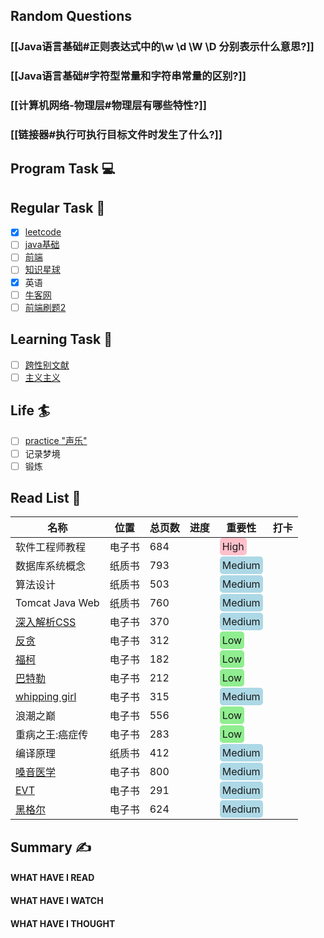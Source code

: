 ## Random Questions
### [[Java语言基础#正则表达式中的\\w \\d \\W \\D 分别表示什么意思?]]

### [[Java语言基础#字符型常量和字符串常量的区别?]]

### [[计算机网络-物理层#物理层有哪些特性?]]

### [[链接器#执行可执行目标文件时发生了什么?]]



## Program Task  💻

## Regular Task  🤡
- [x] [leetcode](https://leetcode.cn/study-plan/dynamic-programming/?progress=3yzxhug)
- [ ] [java基础](https://javaguide.cn/java/basis/java-basic-questions-01.html#%E5%9F%BA%E7%A1%80%E6%A6%82%E5%BF%B5)
- [ ] [前端](https://web.qianguyihao.com)
- [ ] [知识星球](http://svip.iocoder.cn/index/index.html)
- [x] 英语
- [ ] [牛客网](https://www.nowcoder.com/exam/intelligent)
- [ ] [前端刷题2](https://fe.ecool.fun/)

## Learning Task 🎯
- [ ] [跨性别文献](https://transreads.org/tag/article/)
- [ ] [主义主义](https://space.bilibili.com/23191782/channel/seriesdetail?sid=1424248)

## Life 🏄
- [ ] [practice "声乐"](https://docs.google.com/spreadsheets/d/1F0zsAOoyfBXu63_U2zy0et0Ku1OxZ0DCDKUsEI5Ebjs/edit#gid=1676784532)
- [ ] 记录梦境
- [ ] 锻炼

## Read List 📖
| 名称 | 位置 | 总页数 | 进度 | 重要性 | 打卡|
| -- | -- | -- | -- | -- | -- | 
|软件工程师教程    | 电子书   | 684   |    | <span style="background-color: pink; border-radius: 5px; padding: 4px;">High</span>   |    | 
|数据库系统概念    | 纸质书   | 793   |    | <span style="background-color: lightblue; border-radius: 5px; padding: 4px;">Medium</span>   |    | 
|算法设计    | 纸质书   | 503   |    | <span style="background-color: lightblue; border-radius: 5px; padding: 4px;">Medium</span>   |    | 
|Tomcat Java Web    | 纸质书   | 760   |    | <span style="background-color: lightblue; border-radius: 5px; padding: 4px;">Medium</span>   |    | 
|[深入解析CSS](x-devonthink-item://C54A8742-FADE-4C89-9DA0-AF7A4900582C)    | 电子书   | 370   |    | <span style="background-color: lightblue; border-radius: 5px; padding: 4px;">Medium</span>   |    | 
|[反贪](zotero://select/library/items/YNWCEKEZ )    | 电子书   | 312   |    | <span style="background-color: lightgreen; border-radius: 5px; padding: 4px;">Low</span>    |    | 
|[福柯](zotero://select/library/items/WFIGS9RP)    | 电子书  | 182   |    | <span style="background-color: lightgreen; border-radius: 5px; padding: 4px;">Low</span>  |    | 
|[巴特勒](zotero://select/library/items/FRYATLUE)    | 电子书   | 212   |    | <span style="background-color: lightgreen; border-radius: 5px; padding: 4px;">Low</span>   |    | 
|[whipping girl](zotero://select/library/items/SLRKW7GK )    | 电子书   | 315   |    | <span style="background-color: lightblue; border-radius: 5px; padding: 4px;">Medium</span>   |    | 
|浪潮之巅   | 电子书   | 556   |    | <span style="background-color: lightgreen; border-radius: 5px; padding: 4px;">Low</span>   |    | 
|重病之王:癌症传   | 电子书   | 283   |    | <span style="background-color: lightgreen; border-radius: 5px; padding: 4px;">Low</span>   |    | 
|编译原理    | 纸质书   | 412   |    | <span style="background-color: lightblue; border-radius: 5px; padding: 4px;">Medium</span>   |    | 
|[嗓音医学](x-devonthink-item://F2E6CA62-0245-4B2D-AC5E-10900B550D82)    | 电子书   | 800   |    | <span style="background-color: lightblue; border-radius: 5px; padding: 4px;">Medium</span>    |    | 
|[EVT](x-devonthink-item://86BBA629-AFDE-4B42-97E7-1975EC810983)    | 电子书   | 291   |    | <span style="background-color: lightblue; border-radius: 5px; padding: 4px;">Medium</span>    |    | 
| [黑格尔](x-devonthink-item://7620DFB4-389C-4017-AF6D-C1364CDCFDCA)| 电子书   | 624   |    | <span style="background-color: lightblue; border-radius: 5px; padding: 4px;">Medium</span>    |    | 



## Summary ✍
####  WHAT HAVE I READ

#### WHAT HAVE I WATCH

#### WHAT HAVE I THOUGHT
